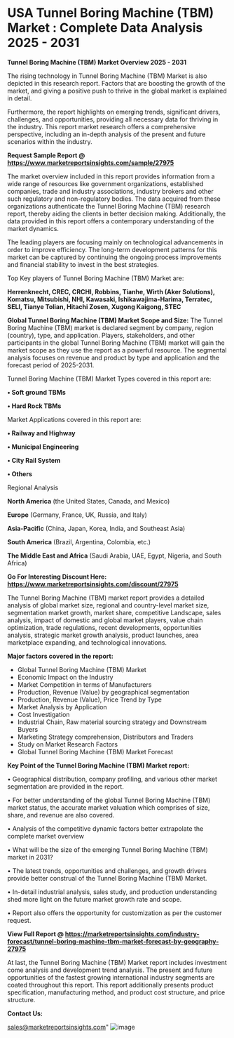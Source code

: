 # USA Tunnel Boring Machine (TBM) Market : Complete Data Analysis 2025 - 2031

<Strong> Tunnel Boring Machine (TBM) Market Overview 2025 - 2031</strong>

The rising technology in Tunnel Boring Machine (TBM) Market is also depicted in this research report. Factors that are boosting the growth of the market, and giving a positive push to thrive in the global market is explained in detail.

Furthermore, the report highlights on emerging trends, significant drivers, challenges, and opportunities, providing all necessary data for thriving in the industry. This report market research offers a comprehensive perspective, including an in-depth analysis of the present and future scenarios within the industry.

<strong>Request Sample Report @ <a href=https://www.marketreportsinsights.com/sample/27975>https://www.marketreportsinsights.com/sample/27975</a></strong>

The market overview included in this report provides information from a wide range of resources like government organizations, established companies, trade and industry associations, industry brokers and other such regulatory and non-regulatory bodies. The data acquired from these organizations authenticate the Tunnel Boring Machine (TBM) research report, thereby aiding the clients in better decision making. Additionally, the data provided in this report offers a contemporary understanding of the market dynamics.

The leading players are focusing mainly on technological advancements in order to improve efficiency. The long-term development patterns for this market can be captured by continuing the ongoing process improvements and financial stability to invest in the best strategies.

Top Key players of Tunnel Boring Machine (TBM) Market are:

<strong>Herrenknecht, CREC, CRCHI, Robbins, Tianhe, Wirth (Aker Solutions), Komatsu, Mitsubishi, NHI, Kawasaki, Ishikawajima-Harima, Terratec, SELI, Tianye Tolian, Hitachi Zosen, Xugong Kaigong, STEC</strong>

<strong><b>Global Tunnel Boring Machine (TBM) Market Scope and Size:</b></strong>
The Tunnel Boring Machine (TBM) market is declared segment by company, region (country), type, and application. Players, stakeholders, and other participants in the global Tunnel Boring Machine (TBM) market will gain the market scope as they use the report as a powerful resource. The segmental analysis focuses on revenue and product by type and application and the forecast period of 2025-2031.

Tunnel Boring Machine (TBM) Market Types covered in this report are:

<strong>• Soft ground TBMs

• Hard Rock TBMs</strong>

Market Applications covered in this report are:

<strong>• Railway and Highway

• Municipal Engineering

• City Rail System

• Others</strong> 

Regional Analysis

<strong>North America</strong> (the United States, Canada, and Mexico)

<strong>Europe</strong> (Germany, France, UK, Russia, and Italy)

<strong>Asia-Pacific</strong> (China, Japan, Korea, India, and Southeast Asia)

<strong>South America</strong> (Brazil, Argentina, Colombia, etc.)

<strong>The Middle East and Africa</strong> (Saudi Arabia, UAE, Egypt, Nigeria, and South Africa)

<strong>Go For Interesting Discount Here: <a href=https://www.marketreportsinsights.com/discount/27975>https://www.marketreportsinsights.com/discount/27975</a></strong>

The Tunnel Boring Machine (TBM) market report provides a detailed analysis of global market size, regional and country-level market size, segmentation market growth, market share, competitive Landscape, sales analysis, impact of domestic and global market players, value chain optimization, trade regulations, recent developments, opportunities analysis, strategic market growth analysis, product launches, area marketplace expanding, and technological innovations.

<strong><b>Major factors covered in the report:</b></strong>
<ul>
  <li>Global Tunnel Boring Machine (TBM) Market </li>
  <li>Economic Impact on the Industry</li>
  <li>Market Competition in terms of Manufacturers</li>
  <li>Production, Revenue (Value) by geographical segmentation</li>
  <li>Production, Revenue (Value), Price Trend by Type</li>
  <li>Market Analysis by Application</li>
  <li>Cost Investigation</li>
  <li>Industrial Chain, Raw material sourcing strategy and Downstream Buyers</li>
  <li>Marketing Strategy comprehension, Distributors and Traders</li>
  <li>Study on Market Research Factors</li>
  <li>Global Tunnel Boring Machine (TBM) Market Forecast</li>
</ul>

<strong><b>Key Point of the Tunnel Boring Machine (TBM) Market report:</b></strong>

• Geographical distribution, company profiling, and various other market segmentation are provided in the report.

• For better understanding of the global Tunnel Boring Machine (TBM) market status, the accurate market valuation which comprises of size, share, and revenue are also covered.

• Analysis of the competitive dynamic factors better extrapolate the complete market overview

• What will be the size of the emerging Tunnel Boring Machine (TBM) market in 2031?

• The latest trends, opportunities and challenges, and growth drivers provide better construal of the Tunnel Boring Machine (TBM) Market.

• In-detail industrial analysis, sales study, and production understanding shed more light on the future market growth rate and scope.

• Report also offers the opportunity for customization as per the customer request.

<strong><b>View Full Report @ <a href=https://marketreportsinsights.com/industry-forecast/tunnel-boring-machine-tbm-market-forecast-by-geography-27975>https://marketreportsinsights.com/industry-forecast/tunnel-boring-machine-tbm-market-forecast-by-geography-27975</a></b></strong>


At last, the Tunnel Boring Machine (TBM) Market report includes investment come analysis and development trend analysis. The present and future opportunities of the fastest growing international industry segments are coated throughout this report. This report additionally presents product specification, manufacturing method, and product cost structure, and price structure.

<strong>Contact Us:</strong>

sales@marketreportsinsights.com"
![image](https://github.com/user-attachments/assets/9a7420bc-beb0-4d7c-8b3a-3bf69abdc9bd)
